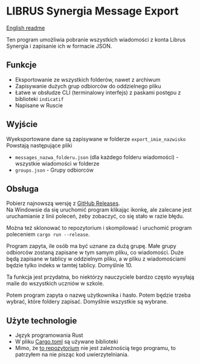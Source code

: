 # LIBRUS Synergia Message Export

[English readme](README.md)

Ten program umożliwia pobranie wszystkich wiadomości z konta Librus Synergia i zapisanie ich w formacie JSON.

## Funkcje
- Eksportowanie ze wszystkich folderów, nawet z archiwum
- Zapisywanie dużych grup odbiorców do oddzielnego pliku
- Łatwe w obsłudze CLI (terminalowy interfejs) z paskami postępu z biblioteki `indicatif`
- Napisane w Ruscie

## Wyjście
Wyeksportowane dane są zapisywane w folderze `export_imie_nazwisko`
Powstają następujące pliki

- `messages_nazwa_folderu.json` (dla każdego folderu wiadomości) - wszystkie wiadomości w folderze
- `groups.json` - Grupy odbiorców

## Obsługa
Pobierz najnowszą wersję z [GitHub Releases](https://github.com/WojtekWidomski/librus_export/releases).  
Na Windowsie da się uruchomić program klikając ikonkę, ale zalecane jest uruchamianie z linii poleceń, żeby zobaczyć, co się stało w razie błędu.

Można też sklonować to repozytorium i skompilować i uruchomić program poleceniem `cargo run --release`.

Program zapyta, ile osób ma być uznane za dużą grupę. Małe grupy odbiorców zostaną zapisane w tym samym pliku, co wiadomości. Duże będą zapisane w tablicy w oddzielnym pliku, a w pliku z wiadomościami będzie tylko indeks w tamtej tablicy. Domyślnie 10.

Ta funkcja jest przydatna, bo niektórzy nauczyciele bardzo często wysyłają maile do wszystkich uczniów w szkole.

Potem program zapyta o nazwę użytkownika i hasło. Potem będzie trzeba wybrać, które foldery zapisać. Domyślnie wszystkie są wybrane.

## Użyte technologie
- Język programowania Rust
- W pliku [Cargo.toml](Cargo.toml) są używane biblioteki
- Mimo, że [to repozytorium](https://github.com/kbaraniak/librus-api/) nie jest zależnością tego programu, to patrzyłem na nie pisząc kod uwierzytelniania.
